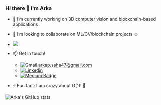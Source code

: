 ### Hi there 👋 I'm Arka 

<!--
**ArkaJU/ArkaJU** is a ✨ _special_ ✨ repository because its `README.md` (this file) appears on your GitHub profile.

Here are some ideas to get you started:
-->

- 🔭 I’m currently working on 3D computer vision and blockchain-based applications
- 👯 I’m looking to collaborate on ML/CV/blockchain projects :relaxed:
- ![](https://komarev.com/ghpvc/?username=ArkaJU&style=plastic)

- 📫 Get in touch! 
  * ![Gmail](https://img.shields.io/badge/-Gmail-white?style=flat-square&logo=Gmail&logoColor=red) arkap.saha47@gmail.com  
  * [![Linkedin](https://img.shields.io/badge/-LinkedIn-blue?style=flat-square&logo=Linkedin&logoColor=white&link=https://www.linkedin.com/in/arka-saha-992658125/)](https://www.linkedin.com/in/arka-saha-992658125/)
  * [![Medium Badge](https://img.shields.io/badge/-Medium-000000?style=flat&labelColor=000000&logo=Medium&link=https://medium.com/@arkap.saha47)](https://medium.com/@arkap.saha47)
  
- :zap: Fun fact: I am crazy about O(1)!  :racehorse:

![Arka's GitHub stats](https://github-readme-stats.vercel.app/api?username=ArkaJU&show_icons=true&theme=radical)

